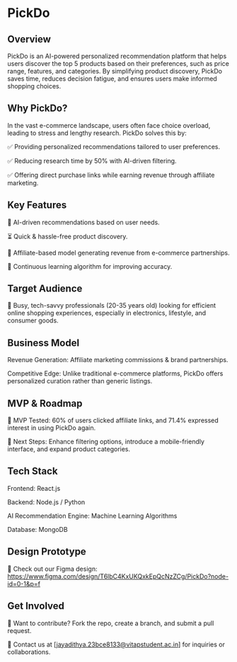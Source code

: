 # PickDo

## Overview
PickDo is an AI-powered personalized recommendation platform that helps users discover the top 5 products based on their preferences, such as price range, features, and categories. By simplifying product discovery, PickDo saves time, reduces decision fatigue, and ensures users make informed shopping choices.

## Why PickDo?
In the vast e-commerce landscape, users often face choice overload, leading to stress and lengthy research. PickDo solves this by:

✅ Providing personalized recommendations tailored to user preferences.

✅ Reducing research time by 50% with AI-driven filtering.

✅ Offering direct purchase links while earning revenue through affiliate marketing.


## Key Features

🎯 AI-driven recommendations based on user needs.

⏳ Quick & hassle-free product discovery.

🔗 Affiliate-based model generating revenue from e-commerce partnerships.

🔄 Continuous learning algorithm for improving accuracy.


## Target Audience

👥 Busy, tech-savvy professionals (20-35 years old) looking for efficient online shopping experiences, especially in electronics, lifestyle, and consumer goods.

## Business Model

Revenue Generation: Affiliate marketing commissions & brand partnerships.

Competitive Edge: Unlike traditional e-commerce platforms, PickDo offers personalized curation rather than generic listings.


## MVP & Roadmap

🔹 MVP Tested: 60% of users clicked affiliate links, and 71.4% expressed interest in using PickDo again.

🔹 Next Steps: Enhance filtering options, introduce a mobile-friendly interface, and expand product categories.


## Tech Stack

Frontend: React.js

Backend: Node.js / Python

AI Recommendation Engine: Machine Learning Algorithms

Database: MongoDB


## Design Prototype

🎨 Check out our Figma design: https://www.figma.com/design/T6lbC4KxUKQxkEpQcNzZCg/PickDo?node-id=0-1&p=f


## Get Involved

🚀 Want to contribute? Fork the repo, create a branch, and submit a pull request.

📧 Contact us at [jayadithya.23bce8133@vitapstudent.ac.in] for inquiries or collaborations.

